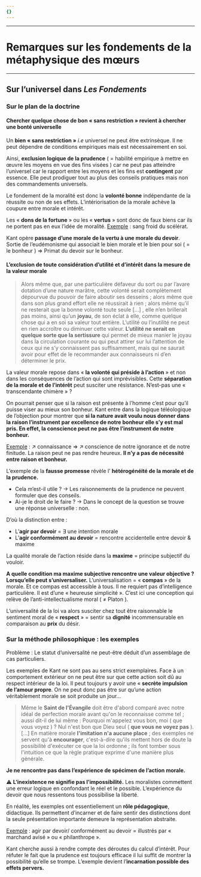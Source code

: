 ```yaml
---
{}
---
```

***
# Remarques sur les fondements de la métaphysique des mœurs
***
## Sur l’universel dans *Les Fondements*

### **Sur le plan de la doctrine** 

#### Chercher quelque chose de bon « sans restriction » revient à chercher une bonté universelle 

Un **bien « sans restriction »** *i.e* universel ne peut être extrinsèque. Il ne peut dépendre de conditions empiriques mais est nécessairement en soi. 

Ainsi,  **exclusion logique de la prudence** ( = habilité empirique à mettre en œuvre les moyens en vue des fins visées ) car ne peut pas atteindre l’universel car le rapport entre les moyens et les fins est **contingent** par essence. Elle peut prodiguer tout au plus des conseils pratiques mais non des commandements universels.

Le fondement de la moralité est donc la **volonté bonne** indépendante de la réussite ou non de ses effets. L’intériorisation de la morale achève la coupure entre morale et intérêt. 

Les « **dons de la fortune** » ou les « **vertus** » sont donc de faux biens car ils ne portent pas en eux l’idée de moralité. <u>Exemple</u> : sang froid du scélérat. 

Kant opère **passage d’une morale de la vertu à une morale du devoir**. Sortie de l’eudémonisme qui associait le bien morale et le bien pour soi ( = le bonheur ) ⇒ Primat du devoir sur le bonheur.

#### L’exclusion de toute considération d’utilité et d’intérêt dans la mesure de la valeur morale 

> Alors même que, par une particulière défaveur du sort ou par l’avare dotation d’une nature marâtre, cette volonté serait complètement dépourvue du pouvoir de faire aboutir ses desseins ; alors même que dans son plus grand effort elle ne réussirait à rien ; alors même qu’il ne resterait que la bonne volonté toute seule […] , elle n’en brillerait pas moins, ainsi qu’un **joyau**, de son éclat à elle, comme quelque chose qui a en soi sa valeur tout entière. L’utilité ou l’inutilité ne peut en rien accroître ou diminuer cette valeur. **L’utilité ne serait en quelque sorte que la sertissure** qui permet de mieux manier le joyau dans la circulation courante ou qui peut attirer sur lui l’attention de ceux qui ne s’y connaissent pas suffisamment, mais qui ne saurait avoir pour effet de le recommander aux connaisseurs ni d’en déterminer le prix.

La valeur morale repose dans « **la volonté qui préside à l’action** » et non dans les conséquences de l’action qui sont imprévisibles. Cette **séparation de la morale et de l’intérêt** peut susciter une résistance. N’est-pas une « transcendante chimère » ? 

On pourrait penser que si la raison est présente à l’homme c’est pour qu’il puisse viser au mieux son bonheur. Kant entre dans la logique téléologique de l’objection pour montrer que **si la nature avait voulu nous donner dans la raison l’instrument par excellence de notre bonheur elle s’y est mal pris. En effet, la conscience peut ne pas être l’instrument de notre bonheur.** 

<u>Exemple</u> : ↗ connaissance ⇒ ↗ conscience de notre ignorance et de notre finitude. La raison peut ne pas rendre heureux. **Il n’y a pas de nécessité entre raison et bonheur.**

L’exemple de la **fausse promesse** révèle l’ **hétérogénéité de la morale et de la prudence.**
- Cela m’est-il utile ? → Les raisonnements de la prudence ne peuvent formuler que des conseils. 
- Ai-je le droit de le faire ? → Dans le concept de la question se trouve une réponse universelle : non. 

D’où la distinction entre : 
- L’**agir par devoir** = ∃ une intention morale 
- L’**agir conformément au devoir** = rencontre accidentelle entre devoir & maxime 

La qualité morale de l’action réside dans la **maxime** = principe subjectif du vouloir. 

**A quelle condition ma maxime subjective rencontre une valeur objective ? Lorsqu’elle peut s’universaliser.** L’universalisation = « **compas** » de la morale. Et ce compas est accessible à tous. Il ne requiert pas d’intelligence particulière. Il est d’une « heureuse simplicité ». C’est ici une conception qui relève de l’anti-intellectualisme moral ( ≠ Platon ).

L’universalité de la loi va alors susciter chez tout être raisonnable le sentiment moral de « **respect** » =  sentir sa **dignité** incommensurable en comparaison au **prix** du désir. 

### Sur la méthode philosophique : les exemples 

Problème : Le statut d’universalité ne peut-être déduit d’un assemblage de cas particuliers.

Les exemples de Kant ne sont pas au sens strict exemplaires. Face à un comportement extérieur on ne peut être sur que cette action soit dû au respect intérieur de la loi. Il peut toujours y avoir une « **secrète impulsion de l’amour propre**. On ne peut donc pas être sur qu’une action véritablement morale se soit produite un jour…

> Même le **Saint de l'Évangile** doit être d'abord comparé avec notre idéal de perfection morale avant qu'on le reconnaisse comme tel ; aussi dit-il de lui même : Pourquoi m'appelez vous bon, moi ( que vous voyez ) ? Nul n'est bon que Dieu seul ( **que vous ne voyez pas** ). […]  En matière morale **l'imitation n'a aucune place** ; des exemples ne servent qu'à **encourager**, c'est-à-dire qu'ils mettent hors de doute la possibilité d'exécuter ce que la loi ordonne ; ils font tomber sous l'intuition ce que la règle pratique exprime d'une manière plus générale. 

 **Je ne rencontre pas dans l’expérience de spécimen de l’action morale.** 

⚠ **L’inexistence ne signifie pas l’impossibilité.** Les moralistes commettent une erreur logique en confondant le réel et le possible. L’expérience du devoir que nous ressentons tous possibilise la liberté. 

En réalité, les exemples ont essentiellement un **rôle pédagogique**, didactique. Ils permettent d’incarner et de faire sentir des distinctions dont la seule présentation importante demeure la représentation abstraite. 

<u>Exemple</u> : agir par devoir/ conformément au devoir = illustrés par « marchand avisé » ou « philanthrope ».

Kant cherche aussi à rendre compte des déroutes du calcul d’intérêt. Pour réfuter le fait que la prudence est toujours efficace il lui suffit de montrer la possibilité qu’elle se trompe. L’exemple devient l’**incarnation possible des effets pervers.** 



















